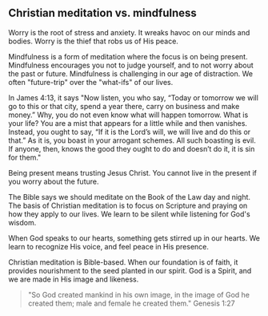## Christian meditation vs. mindfulness

Worry is the root of stress and anxiety. It wreaks havoc on our minds and bodies. Worry is the thief that robs us of His peace.

Mindfulness is a form of meditation where the focus is on being present. Mindfulness encourages you not to judge yourself, and to not worry about the past or future. Mindfulness is challenging in our age of distraction. We often "future-trip" over the "what-ifs" of our lives.

In James 4:13, it says "Now listen, you who say, “Today or tomorrow we will go to this or that city, spend a year there, carry on business and make money.” Why, you do not even know what will happen tomorrow. What is your life? You are a mist that appears for a little while and then vanishes. Instead, you ought to say, “If it is the Lord’s will, we will live and do this or that.” As it is, you boast in your arrogant schemes. All such boasting is evil. If anyone, then, knows the good they ought to do and doesn’t do it, it is sin for them."

Being present means trusting Jesus Christ. You cannot live in the present if you worry about the future.

The Bible says we should meditate on the Book of the Law day and night. The basis of Christian meditation is to focus on Scripture and praying on how they apply to our lives. We learn to be silent while listening for God's wisdom.

When God speaks to our hearts, something gets stirred up in our hearts. We learn to recognize His voice, and feel peace in His presence.

Christian meditation is Bible-based. When our foundation is of faith, it provides nourishment to the seed planted in our spirit. God is a Spirit, and we are made in His image and likeness.

> "So God created mankind in his own image, in the image of God he created them; male and female he created them." Genesis 1:27
